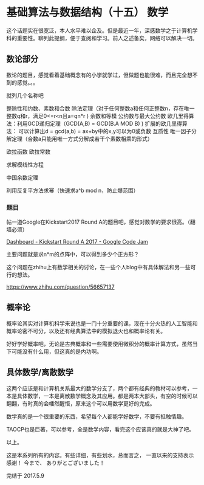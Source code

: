 # 基础算法与数据结构（十五） 数学

这个话题实在很宽泛，本人水平难以企及。但是最近一年，深感数学之于计算机学科的重要性。聊列此提纲，便于查阅和学习。前人之述备矣，网络可以解决一切。

## 数论部分
数论的题目，感觉看着基础概念有的小学就学过，但做题也能很难，而且完全想不到的感觉。。。

就列几个名称吧

整除性和约数、素数和合数
除法定理（对于任何整数a和任何正整数n，存在唯一整数q和r，满足0<=r<n且a=qn*r )
余数和等模
公约数与最大公约数
欧几里得算法：利用GCD递归定理（GCD(A,B) = GCD(B.A MOD B) )
扩展的欧几里得算法：
可以计算出d = gcd(a,b) = ax+by中的x,y可以为0或负数
互质性
唯一因子分解定理（合数a只能用唯一方式分解成若干个素数相乘的形式）

欧拉函数
欧拉常数

求解模线性方程

中国余数定理

利用反复平方法求幂（快速求a^b mod n，防止爆范围）

### 题目
帖一道Google在Kickstart2017 Round A的题目吧，感觉对数学的要求很高。（翻墙必须）

[Dashboard - Kickstart Round A 2017 - Google Code Jam](https://code.google.com/codejam/contest/8284486/dashboard#s=p0)

主要问题就是求n*m的点阵中，可以得到多少个正方形？

这个问题在zhihu上有数学相关的讨论，在一些个人blog中有具体解法和另一些可行的想法。

https://www.zhihu.com/question/56657137

## 概率论
概率论其实对计算机科学来说也是一门十分重要的课，现在十分火热的人工智能和概率论密不可分，以及还有经典算法中的模拟退火也和概率论有关。

好好学好概率吧，无论是古典概率和一些需要使用微积分的概率计算方式，虽然当下可能没有什么用，但这真的是内功啊。

## 具体数学/离散数学
这两个应该是和计算机关系最大的数学分支了，两个都有经典的教材可以参考，一本是具体数学，一本是离散数学概念及其应用。都是两本大部头，有空的时候可以翻翻，有时真的会幡然醒悟，原来这个可以用数学更好的完成。

数学真的是一个很重要的东西，希望每个人都能学好数学，不要有抵触情趣。

TAOCP也是巨著，可以参考，全是数学内容，看完这个应该真的就是大神了吧。


以上。

这是本系列所有的内容。有些详细，有些划水，总而言之，
一直以来的支持表示感谢！
今まで、
ありがとございました！


完结于 2017.5.9



